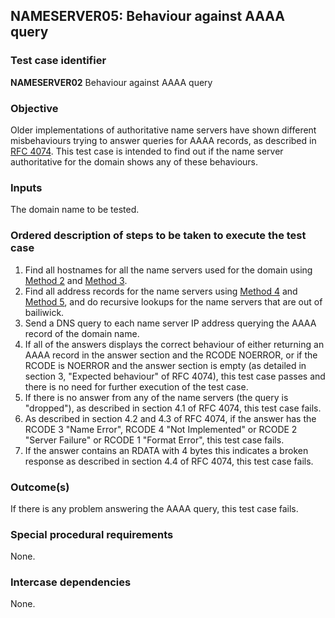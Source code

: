 ## NAMESERVER05: Behaviour against AAAA query

### Test case identifier
**NAMESERVER02** Behaviour against AAAA query

### Objective

Older implementations of authoritative name servers have shown different
misbehaviours trying to answer queries for AAAA records, as described in
[RFC 4074](https://tools.ietf.org/html/rfc4074). This test case is intended
to find out if the name server authoritative for the domain shows any of
these behaviours.

### Inputs

The domain name to be tested.

### Ordered description of steps to be taken to execute the test case

1. Find all hostnames for all the name servers used for the domain using
   [Method 2](../Methods.md#method-2-obtain-name-servers-from-parent) and
   [Method 3](../Methods.md#method-3-obtain-name-servers-from-child).
2. Find all address records for the name servers using
   [Method 4](../Methods.md#method-4-obtain-glue-address-records-from-parent) and
   [Method 5](../Methods.md##method-5-obtain-the-name-server-address-records-from-child),
   and do recursive lookups for the name servers that are out of bailiwick.
2. Send a DNS query to each name server IP address querying the AAAA record
   of the domain name.
3. If all of the answers displays the correct behaviour of either returning
   an AAAA record in the answer section and the RCODE NOERROR, or if the
   RCODE is NOERROR and the answer section is empty (as detailed in section 3,
   "Expected behaviour" of RFC 4074), this test case passes and there is no
   need for further execution of the test case.
4. If there is no answer from any of the name servers (the query is "dropped"),
   as described in section 4.1 of RFC 4074, this test case fails.
5. As described in section 4.2 and 4.3 of RFC 4074, if the answer has the
   RCODE 3 "Name Error", RCODE 4 "Not Implemented" or RCODE 2 "Server Failure"
   or RCODE 1 "Format Error", this test case fails.
6. If the answer contains an RDATA with 4 bytes this indicates a broken
   response as described in section 4.4 of RFC 4074, this test case fails.

### Outcome(s)

If there is any problem answering the AAAA query, this test case fails.

### Special procedural requirements

None.

### Intercase dependencies

None.

